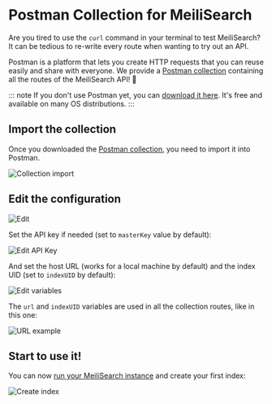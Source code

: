 # Postman Collection for MeiliSearch

Are you tired to use the `curl` command in your terminal to test MeiliSearch? It can be tedious to re-write every route when wanting to try out an API.

Postman is a platform that lets you create HTTP requests that you can reuse easily and share with everyone.
We provide a [Postman collection](/postman/meilisearch-collection.json) containing all the routes of the MeiliSearch API! 🚀

::: note
If you don't use Postman yet, you can [download it here](https://www.postman.com/downloads/).
It's free and available on many OS distributions.
:::

## Import the collection

Once you downloaded the [Postman collection](/postman/meilisearch-collection.json), you need to import it into Postman.

![Collection import](/postman/import.png)

## Edit the configuration

![Edit](/postman/edit.png)

Set the API key if needed (set to `masterKey` value by default):

![Edit API Key](/postman/set_api_key.png)

And set the host URL (works for a local machine by default) and the index UID (set to `indexUID` by default):

![Edit variables](/postman/set_variables.png)

The `url` and `indexUID` variables are used in all the collection routes, like in this one:

![URL example](/postman/url.png)

## Start to use it!

You can now [run your MeiliSearch instance](/guides/advanced_guides/installation.md) and create your first index:

![Create index](/postman/create_index.png)
